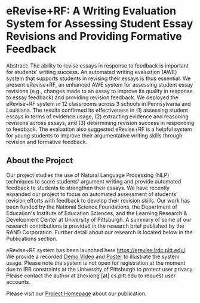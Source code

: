 # eRevise+RF: A Writing Evaluation System for Assessing Student Essay Revisions and Providing Formative Feedback

Abstract: The ability to revise essays in response to feedback is important for students' writing success. An automated writing evaluation (AWE) system that supports students in revising their essays is thus essential. We present eRevise+RF, an enhanced AWE system for assessing student essay revisions (e.g., changes made to an essay to improve its quality in response to essay feedback) and providing revision feedback. We deployed the eRevise+RF system in 12 classrooms across 3 schools in Pennsylvania and Louisiana. The results confirmed its effectiveness in (1) assessing student essays in terms of evidence usage, (2) extracting evidence and reasoning revisions across essays, and (3) determining revision success in responding to feedback. 
The evaluation also suggested eRevise+RF is a helpful system for young students to improve their argumentative writing skills through revision and formative feedback.

## About the Project
Our project studies the use of Natural Language Processing (NLP) techniques to score students' argument writing and provide automated feedback to students to strengthen their essays. We have recently expanded our project to focus on automated assessment of students' revision efforts with feedback to develop their revision skills. Our work has been funded by the National Science Foundations, the Department of Education's Institute of Education Sciences, and the Learning Research & Development Center at University of Pittsburgh. A summary of some of our research contributions is provided in the research brief published by the RAND Corporation. Further detail about our research is located below in the Publications section.

eRevise+RF system has been launched here https://erevise.lrdc.pitt.edu/. We provide a recorded [Demo Video](https://youtu.be/AOyd7sVHRwg?feature=shared) and [Poster](https://drive.google.com/file/d/1DvZ5QeaLAkk_G_36Pq_duAyc22DDmbZB/view) to illustrate the system usage. Please note the system is not open for registration at the moment due to IRB constraints at the University of Pittsburgh to protect user privacy. Please contact the author at zhexiong [at] cs.pitt.edu to request user accounts.

Please visit our [Project Homepage](https://sites.google.com/view/erevise) about our publication.



